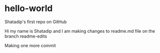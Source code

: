 # hello-world
Shatadip's first repo on GitHub


Hi my name is Shatadip and I am making changes to readme.md file on the branch readme-edits

Making one more commit
